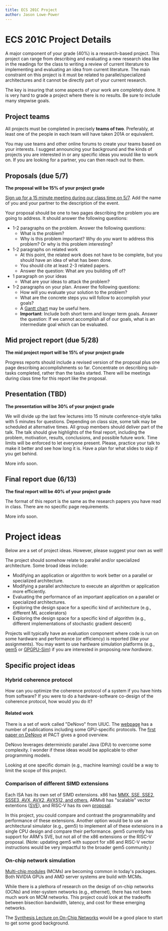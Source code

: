 ```yaml
---
title: ECS 201C Project
author: Jason Lowe-Power
---
```


# ECS 201C Project Details

A major component of your grade (40%) is a research-based project.
This project can range from describing and evaluating a new research idea like in the readings for the class to writing a review of current literature to implementing and evaluating an idea from current literature.
The main constraint on this project is it must be related to parallel/specialized architectures and it cannot be directly part of your current research.

The key is insuring that some aspects of your work are completely done.
It is very hard to grade a project where there is no results.
Be sure to include many stepwise goals.

## Project teams

All projects must be completed in precisely **teams of two**.
Preferably, at least one of the people in each team will have taken 201A or equivalent.

You may use teams and other online forums to create your teams based on your interests.
I suggest announcing your background and the kinds of projects you are interested in or any specific ideas you would like to work on.
If you are looking for a partner, you can then reach out to them.

## Proposals (due 5/7)

**The proposal will be 15% of your project grade**

[Sign up for a 15 minute meeting during our class time on 5/7](https://calendar.google.com/calendar/selfsched?sstoken=UU4yT1lsZUw4aElqfGRlZmF1bHR8YjIyNWNiNmQyZmE4MDY2MWU2OWNjOWE0NTE2MTdiZWI).
Add the name of you and your partner to the description of the event.

Your proposal should be one to two pages describing the problem you are going to address.
It should answer the following questions:

- 1-2 paragraphs on the problem. Answer the following questions:
  - What is the problem?
  - Why is this problem important? Why do *you* want to address this problem? Or why is this problem interesting?
- 1-2 paragraphs on related work
  - At this point, the related work does not have to be complete, but you should have an idea of what has been done.
  - You should cite at least 2-3 related papers.
  - Answer the question: What are you building off of?
- 1 paragraph on your ideas
  - What are your ideas to attack the problem?
- 1-2 paragraphs on your plan. Answer the following questions:
  - How will you evaluate your solution to the problem?
  - What are the concrete steps you will follow to accomplish your goals?
  - A [Gantt chart](https://en.wikipedia.org/wiki/Gantt_chart) may be useful here.
  - **Important**: Include both short term and longer term goals. Answer the question: If we cannot accomplish all of our goals, what is an intermediate goal which can be evaluated.

## Mid project report (due 5/28)

**The mid project report will be 15% of your project grade**

Progress reports should include a revised version of the proposal plus one page describing accomplishments so far.
Concentrate on describing sub-tasks completed, rather than the tasks started.
There will be meetings during class time for this report like the proposal.

## Presentation (TBD)

**The presentation will be 30% of your project grade**

We will divide up the last few lectures into 15 minute conference-style talks with 5 minutes for questions.
Depending on class size, some talk may be scheduled at alternative times.
All group members should deliver part of the talk.
The talk should give highlights of the final report, including the problem, motivation, results, conclusions, and possible future work. Time limits will be enforced to let everyone present.
Please, practice your talk to make it better and see how long it is.
Have a plan for what slides to skip if you get behind.

More info soon.

## Final report due (6/13)

**The final report will be 40% of your project grade**

The format of this report is the same as the research papers you have read in class.
There are no specific page requirements.

More info soon.

# Project ideas

Below are a set of project ideas.
However, please suggest your own as well!

The project should somehow relate to parallel and/or specialized architecture.
Some broad ideas include:

- Modifying an application or algorithm to work better on a parallel or specialized architecture.
- Modifying a parallel architecture to execute an algorithm or application more efficiently.
- Evaluating the performance of an important application on a parallel or specialized architectures.
- Exploring the design space for a specific kind of architecture (e.g., different ML accelerators)
- Exploring the design space for a specific kind of algorithm (e.g., different implementations of stochastic gradient descent)

Projects will typically have an evaluation component where code is run on some hardware and performance (or efficiency) is reported (like your assignments).
You may want to use hardware simulation platforms (e.g., [gem5](http://gem5.org/) or [GPGPU-Sim](http://www.gpgpu-sim.org/)) if you are interested in proposing *new hardware*.

## Specific project ideas

### Hybrid coherence protocol

How can you optimize the coherence protocol of a system if you have hints from software?
If you were to do a hardware-software co-design of the coherence protocol, how would you do it?

#### Related work

There is a set of work called "DeNovo" from UIUC.
The [webpage](http://rsim.cs.illinois.edu/denovo/pubs.html) has a number of publications including some GPU-specific protocols.
The [first paper on DeNovo](http://rsim.cs.illinois.edu/denovo/Pubs/11-pact-denovo.pdf) at PACT gives a good overview.

DeNovo leverages deterministic parallel Java (DPJ) to overcome some complexity.
I wonder if these ideas would be applicable to other programming models.

Looking at one specific domain (e.g., machine learning) could be a way to limit the scope of this project.

### Comparison of different SIMD extensions

Each ISA has its own set of SIMD extensions.
x86 has [MMX, SSE, SSE2, SSSE3, AVX, AVX2, AVX512, and others](https://en.wikipedia.org/wiki/Streaming_SIMD_Extensions),
ARMv8 has "scalable" vector extentions ([SVE](https://community.arm.com/developer/tools-software/hpc/b/hpc-blog/posts/technology-update-the-scalable-vector-extension-sve-for-the-armv8-a-architecture)),
and RISC-V has its own [proposal](https://riscv.github.io/documents/riscv-v-spec/riscv-v-spec.pdf).

In this project, you could compare and contrast the programmability and performance of these extensions.
Another option would be to use an architectural simulator (e.g., gem5) to implement all of these extensions in a single CPU design and compare their performance.
gem5 currently has support for ARM's SVE, but not all of the x86 extensions or the RISC-V proposal.
(Note: updating gem5 with support for x86 and RISC-V vector instructions would be very impactful to the broader gem5 community.)

### On-chip network simulation

[Multi-chip modules](https://en.wikipedia.org/wiki/Multi-chip_module) (MCMs) are becoming common in today's packages.
Both NVIDIA GPUs and AMD server systems are build with MCMs.

While there is a plethora of research on the design of on-chip networks (OCNs) and inter-system networks (e.g., ethernet), there has not been much work on MCM networks.
This project could look at the tradeoffs between bisection bandwidth, latency, and cost for these emerging networks.

The [Synthesis Lecture on On-Chip Networks](https://www.morganclaypool.com/doi/abs/10.2200/S00772ED1V01Y201704CAC040) would be a good place to start to get some good background.

